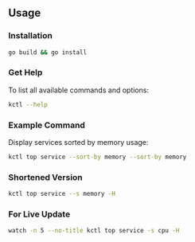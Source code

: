 ## Usage

### Installation
```bash
go build && go install
```

### Get Help
To list all available commands and options:
```bash
kctl --help
```

### Example Command
Display services sorted by memory usage:
```bash
kctl top service --sort-by memory --sort-by memory
```

### Shortened Version
```bash
kctl top service --s memory -H
```
### For Live Update
```bash
watch -n 5 --no-title kctl top service -s cpu -H
```
